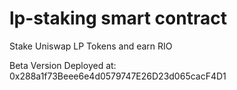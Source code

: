 # lp-staking smart contract
Stake Uniswap LP Tokens and earn RIO

Beta Version Deployed at: 0x288a1f73Beee6e4d0579747E26D23d065cacF4D1

